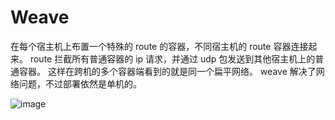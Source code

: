 # Weave

在每个宿主机上布置一个特殊的 route 的容器，不同宿主机的 route 容器连接起来。 route 拦截所有普通容器的 ip 请求，并通过 udp 包发送到其他宿主机上的普通容器。 这样在跨机的多个容器端看到的就是同一个扁平网络。 weave 解决了网络问题，不过部署依然是单机的。

![image](https://user-images.githubusercontent.com/5803001/45594701-a3127780-b9d1-11e8-8067-6b25fd5a9064.png)

